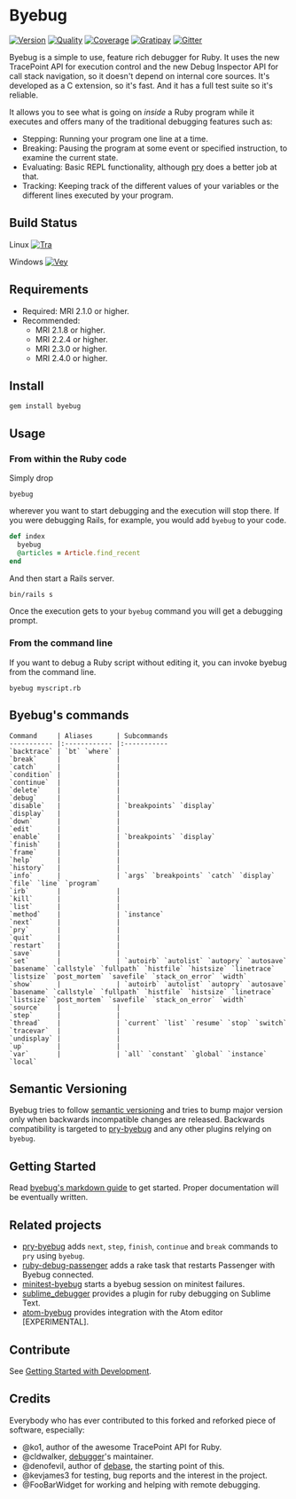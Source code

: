 # Byebug

[![Version][gem]][gem_url]
[![Quality][gpa]][gpa_url]
[![Coverage][cov]][cov_url]
[![Gratipay][tip]][tip_url]
[![Gitter][irc]][irc_url]

[gem]: https://img.shields.io/gem/v/byebug.svg
[gpa]: https://img.shields.io/codeclimate/github/deivid-rodriguez/byebug.svg
[cov]: https://img.shields.io/codeclimate/coverage/github/deivid-rodriguez/byebug.svg
[tip]: https://img.shields.io/gittip/byebug.svg
[irc]: https://img.shields.io/badge/IRC%20(gitter)-devs%20%26%20users-brightgreen.svg

[gem_url]: https://rubygems.org/gems/byebug
[gpa_url]: https://codeclimate.com/github/deivid-rodriguez/byebug
[cov_url]: https://codeclimate.com/github/deivid-rodriguez/byebug
[tip_url]: https://gratipay.com/byebug
[irc_url]: https://gitter.im/deivid-rodriguez/byebug

Byebug is a simple to use, feature rich debugger for Ruby. It uses the new
TracePoint API for execution control and the new Debug Inspector API for call
stack navigation, so it doesn't depend on internal core sources. It's developed
as a C extension, so it's fast. And it has a full test suite so it's reliable.

It allows you to see what is going on _inside_ a Ruby program while it executes
and offers many of the traditional debugging features such as:

* Stepping: Running your program one line at a time.
* Breaking: Pausing the program at some event or specified instruction, to
  examine the current state.
* Evaluating: Basic REPL functionality, although [pry] does a better job at
  that.
* Tracking: Keeping track of the different values of your variables or the
  different lines executed by your program.

## Build Status

Linux [![Tra][tra]][tra_url]

Windows [![Vey][vey]][vey_url]

[tra]: https://img.shields.io/travis/deivid-rodriguez/byebug.svg?branch=master
[vey]: https://ci.appveyor.com/api/projects/status/github/deivid-rodriguez/byebug?svg=true

[tra_url]: https://travis-ci.org/deivid-rodriguez/byebug
[vey_url]: https://ci.appveyor.com/project/deivid-rodriguez/byebug

## Requirements

* Required: MRI 2.1.0 or higher.
* Recommended:
  * MRI 2.1.8 or higher.
  * MRI 2.2.4 or higher.
  * MRI 2.3.0 or higher.
  * MRI 2.4.0 or higher.

## Install

```shell
gem install byebug
```

## Usage

### From within the Ruby code

Simply drop

    byebug

wherever you want to start debugging and the execution will stop there.
If you were debugging Rails, for example, you would add `byebug` to your code.

```ruby
def index
  byebug
  @articles = Article.find_recent
end
```

And then start a Rails server.

```shell
bin/rails s
```

Once the execution gets to your `byebug` command you will get a debugging prompt.

### From the command line

If you want to debug a Ruby script without editing it, you can invoke byebug from the command line.

```shell
byebug myscript.rb
```

## Byebug's commands

    Command     | Aliases      | Subcommands
    ----------- |:------------ |:-----------
    `backtrace` | `bt` `where` |
    `break`     |              |
    `catch`     |              |
    `condition` |              |
    `continue`  |              |
    `delete`    |              |
    `debug`     |              |
    `disable`   |              | `breakpoints` `display`
    `display`   |              |
    `down`      |              |
    `edit`      |              |
    `enable`    |              | `breakpoints` `display`
    `finish`    |              |
    `frame`     |              |
    `help`      |              |
    `history`   |              |
    `info`      |              | `args` `breakpoints` `catch` `display` `file` `line` `program`
    `irb`       |              |
    `kill`      |              |
    `list`      |              |
    `method`    |              | `instance`
    `next`      |              |
    `pry`       |              |
    `quit`      |              |
    `restart`   |              |
    `save`      |              |
    `set`       |              | `autoirb` `autolist` `autopry` `autosave` `basename` `callstyle` `fullpath` `histfile` `histsize` `linetrace` `listsize` `post_mortem` `savefile` `stack_on_error` `width`
    `show`      |              | `autoirb` `autolist` `autopry` `autosave` `basename` `callstyle` `fullpath` `histfile` `histsize` `linetrace` `listsize` `post_mortem` `savefile` `stack_on_error` `width`
    `source`    |              |
    `step`      |              |
    `thread`    |              | `current` `list` `resume` `stop` `switch`
    `tracevar`  |              |
    `undisplay` |              |
    `up`        |              |
    `var`       |              | `all` `constant` `global` `instance` `local`

## Semantic Versioning

Byebug tries to follow [semantic versioning](http://semver.org) and tries to
bump major version only when backwards incompatible changes are released.
Backwards compatibility is targeted to [pry-byebug] and any other plugins
relying on `byebug`.

## Getting Started

Read [byebug's markdown
guide](https://github.com/deivid-rodriguez/byebug/blob/master/GUIDE.md) to get
started. Proper documentation will be eventually written.

## Related projects

* [pry-byebug] adds `next`, `step`, `finish`, `continue` and `break` commands
  to `pry` using `byebug`.
* [ruby-debug-passenger] adds a rake task that restarts Passenger with Byebug
  connected.
* [minitest-byebug] starts a byebug session on minitest failures.
* [sublime_debugger] provides a plugin for ruby debugging on Sublime Text.
* [atom-byebug] provides integration with the Atom editor [EXPERIMENTAL].

## Contribute

See [Getting Started with Development](CONTRIBUTING.md).

## Credits

Everybody who has ever contributed to this forked and reforked piece of
software, especially:

* @ko1, author of the awesome TracePoint API for Ruby.
* @cldwalker, [debugger]'s maintainer.
* @denofevil, author of [debase], the starting point of this.
* @kevjames3 for testing, bug reports and the interest in the project.
* @FooBarWidget for working and helping with remote debugging.

[debugger]: https://github.com/cldwalker/debugger
[pry]: https://github.com/pry/pry
[debase]: https://github.com/denofevil/debase
[pry-byebug]: https://github.com/deivid-rodriguez/pry-byebug
[ruby-debug-passenger]: https://github.com/davejamesmiller/ruby-debug-passenger
[minitest-byebug]: https://github.com/kaspth/minitest-byebug
[sublime_debugger]: https://github.com/shuky19/sublime_debugger
[atom-byebug]: https://github.com/izaera/atom-byebug
